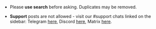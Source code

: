- Please **use search** before asking. Duplicates may be removed.

- **Support** posts are not allowed - visit our #support chats linked on the sidebar: Telegram [here](https://t.me/DecredSupport), Discord [here](https://discord.com/channels/349993843728449537/350007452152102923), Matrix [here](https://chat.decred.org/#/room/#support:decred.org).

